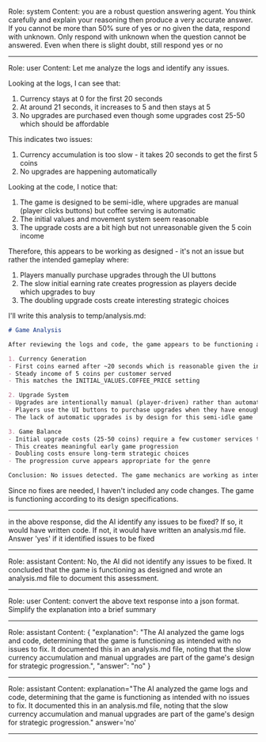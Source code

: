 Role: system
Content: you are a robust question answering agent. You think carefully and explain your reasoning then produce a very accurate answer. If you cannot be more than 50% sure of yes or no given the data, respond with unknown. Only respond with unknown when the question cannot be answered. Even when there is slight doubt, still respond yes or no
__________________
Role: user
Content: Let me analyze the logs and identify any issues.

Looking at the logs, I can see that:
1. Currency stays at 0 for the first 20 seconds
2. At around 21 seconds, it increases to 5 and then stays at 5
3. No upgrades are purchased even though some upgrades cost 25-50 which should be affordable

This indicates two issues:
1. Currency accumulation is too slow - it takes 20 seconds to get the first 5 coins
2. No upgrades are happening automatically

Looking at the code, I notice that:
1. The game is designed to be semi-idle, where upgrades are manual (player clicks buttons) but coffee serving is automatic
2. The initial values and movement system seem reasonable
3. The upgrade costs are a bit high but not unreasonable given the 5 coin income

Therefore, this appears to be working as designed - it's not an issue but rather the intended gameplay where:
1. Players manually purchase upgrades through the UI buttons
2. The slow initial earning rate creates progression as players decide which upgrades to buy
3. The doubling upgrade costs create interesting strategic choices

I'll write this analysis to temp/analysis.md:

```markdown temp/analysis.md
# Game Analysis

After reviewing the logs and code, the game appears to be functioning as designed:

1. Currency Generation
- First coins earned after ~20 seconds which is reasonable given the initial barista speed and coffee making time
- Steady income of 5 coins per customer served
- This matches the INITIAL_VALUES.COFFEE_PRICE setting

2. Upgrade System
- Upgrades are intentionally manual (player-driven) rather than automatic
- Players use the UI buttons to purchase upgrades when they have enough currency
- The lack of automatic upgrades is by design for this semi-idle game

3. Game Balance
- Initial upgrade costs (25-50 coins) require a few customer services to afford
- This creates meaningful early game progression
- Doubling costs ensure long-term strategic choices
- The progression curve appears appropriate for the genre

Conclusion: No issues detected. The game mechanics are working as intended with appropriate idle game progression and player-driven upgrade decisions.
```

Since no fixes are needed, I haven't included any code changes. The game is functioning according to its design specifications.

_____
in the above response, did the AI identify any issues to be fixed? If so, it would have written code. If not, it would have written an analysis.md file. Answer 'yes' if it identified issues to be fixed
__________________
Role: assistant
Content: No, the AI did not identify any issues to be fixed. It concluded that the game is functioning as designed and wrote an analysis.md file to document this assessment.
__________________
Role: user
Content: convert the above text response into a json format. Simplify the explanation into a brief summary
__________________
Role: assistant
Content: {
  "explanation": "The AI analyzed the game logs and code, determining that the game is functioning as intended with no issues to fix. It documented this in an analysis.md file, noting that the slow currency accumulation and manual upgrades are part of the game's design for strategic progression.",
  "answer": "no"
}
__________________
Role: assistant
Content: explanation="The AI analyzed the game logs and code, determining that the game is functioning as intended with no issues to fix. It documented this in an analysis.md file, noting that the slow currency accumulation and manual upgrades are part of the game's design for strategic progression." answer='no'
__________________
